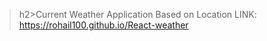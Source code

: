 >h2>Current Weather Application Based on Location</h2>
LINK: https://rohail100.github.io/React-weather